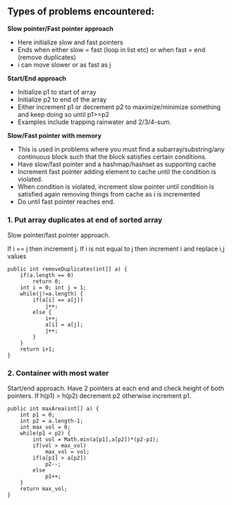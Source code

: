 
## Types of problems encountered:

**Slow pointer/Fast pointer approach**
- Here initialize slow and fast pointers
- Ends when either slow = fast (loop in list etc) or when fast = end (remove duplicates)
- i can move slower or as fast as j

**Start/End approach**

- Initialize p1 to start of array
- Initialize p2 to end of the array
- Either increment p1 or decrement p2 to maximize/minimize something and keep doing so until p1>=p2
- Examples include trapping rainwater and 2/3/4-sum.

**Slow/Fast pointer with memory**
- This is used in problems where you must find a subarray/substring/any continuous block such that the block satisfies certain conditions.
- Have slow/fast pointer and a hashmap/hashset as supporting cache
- Increment fast pointer adding element to cache until the condition is violated.
- When condition is violated, increment slow pointer until condition is satisfied again removing things from cache as i is incremented
- Do until fast pointer reaches end.

### 1. Put array duplicates at end of sorted array

Slow pointer/fast pointer approach.

If i == j then increment j.
If i is not equal to j then increment i and replace i,j values

    public int removeDuplicates(int[] a) {
        if(a.length == 0)
            return 0;
        int i = 0; int j = 1;
        while(j!=a.length) {
            if(a[i] == a[j])
                j++;
            else {
                i++;
                a[i] = a[j];
                j++;
            }
        }
        return i+1;
    }

### 2. Container with most water

Start/end approach. Have 2 pointers at each end and check height of both pointers. If h(p1) > h(p2) decrement p2 otherwise increment p1.

    public int maxArea(int[] a) {
        int p1 = 0;
        int p2 = a.length-1;
        int max_vol = 0;
        while(p1 < p2) {
            int vol = Math.min(a[p1],a[p2])*(p2-p1);
            if(vol > max_vol)
                max_vol = vol;
            if(a[p1] > a[p2])
                p2--;
            else
                p1++;
        }
        return max_vol;
    }
